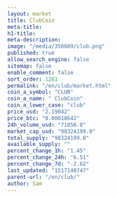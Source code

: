 ```yaml
---
layout: market
title: ClubCoin
meta-title: 
h1-title: 
meta-description: 
image: "/media/350609/club.png"
published: true
allow_search_engine: false
sitemap: false
enable_comment: false
sort_order: 1261
permalink: "/en/club/market.html"
coin_a_symbol: "CLUB"
coin_a_name: " ClubCoin"
coin_a_lower_case: "club"
price_usd: "2.19042"
price_btc: "0.00018642"
24h_volume_usd: "71856.8"
market_cap_usd: "98324199.0"
total_supply: "98324199.0"
available_supply: ""
percent_change_1h: "1.45"
percent_change_24h: "6.51"
percent_change_7d: "-2.62"
last_updated: "1517140747"
parent-url: "/en/club/"
author: Sam
---
```


